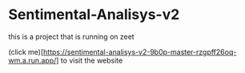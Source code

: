 # Sentimental-Analisys-v2

this is a project that is running on zeet

(click me)[https://sentimental-analisys-v2-9b0p-master-rzgpff26oq-wm.a.run.app/] to visit the website
